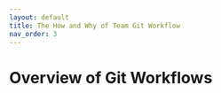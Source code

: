 ```yaml
---
layout: default
title: The How and Why of Team Git Workflow
nav_order: 3
---
```


# Overview of Git Workflows

